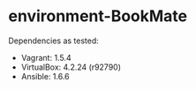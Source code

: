 environment-BookMate
====================

Dependencies as tested:

 * Vagrant: 1.5.4
 * VirtualBox: 4.2.24 (r92790)
 * Ansible: 1.6.6

